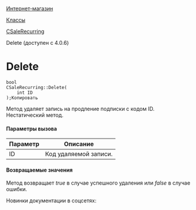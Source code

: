 [Интернет-магазин](/api_help/sale/index.php)

[Классы](/api_help/sale/classes/index.php)

[CSaleRecurring](/api_help/sale/classes/csalerecurring/index.php)

Delete (доступен с 4.0.6)

Delete
======

```
bool
CSaleRecurring::Delete(
	int ID
);Копировать
```

Метод удаляет запись на продление подписки с кодом ID. Нестатический метод.

#### Параметры вызова

| Параметр | Описание |
| --- | --- |
| ID | Код удаляемой записи. |

#### Возвращаемые значения

Метод возвращает *true* в случае успешного удаления или *false* в случае ошибки.

Новинки документации в соцсетях: